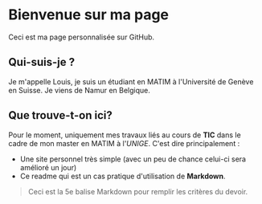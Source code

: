 # Bienvenue sur ma page
Ceci est ma page personnalisée sur GitHub.

## Qui-suis-je ?
Je m'appelle Louis, je suis un étudiant en MATIM à l'Université de Genève en Suisse. Je viens de Namur en Belgique. 

## Que trouve-t-on ici?

Pour le moment, uniquement mes travaux liés au cours de **TIC** dans le cadre de mon master en MATIM à l'*UNIGE*. C'est dire principalement :

- Une site personnel très simple (avec un peu de chance celui-ci sera amélioré un jour)
- Ce readme qui est un cas pratique d'utilisation de **Markdown**. 
>Ceci est la 5e balise Markdown pour remplir les critères du devoir.